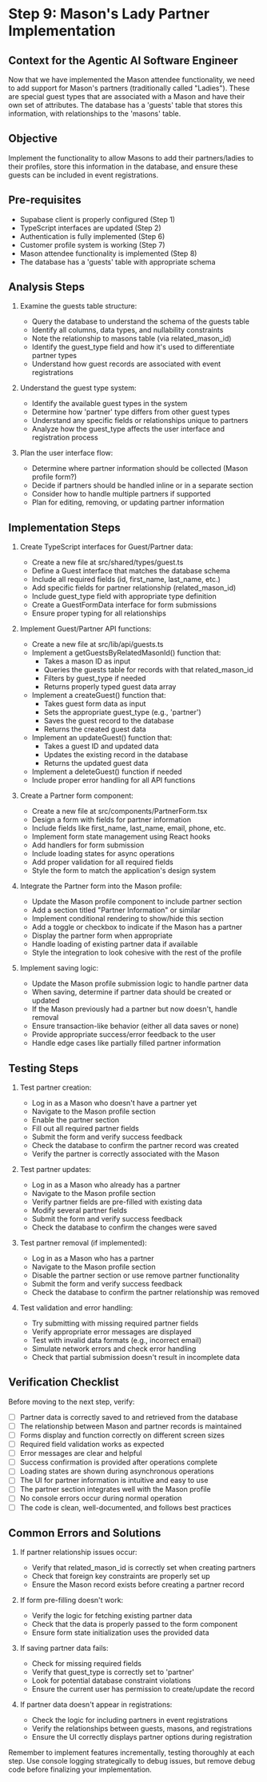 # Step 9: Mason's Lady Partner Implementation

## Context for the Agentic AI Software Engineer
Now that we have implemented the Mason attendee functionality, we need to add support for Mason's partners (traditionally called "Ladies"). These are special guest types that are associated with a Mason and have their own set of attributes. The database has a 'guests' table that stores this information, with relationships to the 'masons' table.

## Objective
Implement the functionality to allow Masons to add their partners/ladies to their profiles, store this information in the database, and ensure these guests can be included in event registrations.

## Pre-requisites
- Supabase client is properly configured (Step 1)
- TypeScript interfaces are updated (Step 2)
- Authentication is fully implemented (Step 6)
- Customer profile system is working (Step 7)
- Mason attendee functionality is implemented (Step 8)
- The database has a 'guests' table with appropriate schema

## Analysis Steps

1. Examine the guests table structure:
   - Query the database to understand the schema of the guests table
   - Identify all columns, data types, and nullability constraints
   - Note the relationship to masons table (via related_mason_id)
   - Identify the guest_type field and how it's used to differentiate partner types
   - Understand how guest records are associated with event registrations

2. Understand the guest type system:
   - Identify the available guest types in the system
   - Determine how 'partner' type differs from other guest types
   - Understand any specific fields or relationships unique to partners
   - Analyze how the guest_type affects the user interface and registration process

3. Plan the user interface flow:
   - Determine where partner information should be collected (Mason profile form?)
   - Decide if partners should be handled inline or in a separate section
   - Consider how to handle multiple partners if supported
   - Plan for editing, removing, or updating partner information

## Implementation Steps

1. Create TypeScript interfaces for Guest/Partner data:
   - Create a new file at src/shared/types/guest.ts
   - Define a Guest interface that matches the database schema
   - Include all required fields (id, first_name, last_name, etc.)
   - Add specific fields for partner relationship (related_mason_id)
   - Include guest_type field with appropriate type definition
   - Create a GuestFormData interface for form submissions
   - Ensure proper typing for all relationships

2. Implement Guest/Partner API functions:
   - Create a new file at src/lib/api/guests.ts
   - Implement a getGuestsByRelatedMasonId() function that:
     - Takes a mason ID as input
     - Queries the guests table for records with that related_mason_id
     - Filters by guest_type if needed
     - Returns properly typed guest data array
   - Implement a createGuest() function that:
     - Takes guest form data as input
     - Sets the appropriate guest_type (e.g., 'partner')
     - Saves the guest record to the database
     - Returns the created guest data
   - Implement an updateGuest() function that:
     - Takes a guest ID and updated data
     - Updates the existing record in the database
     - Returns the updated guest data
   - Implement a deleteGuest() function if needed
   - Include proper error handling for all API functions

3. Create a Partner form component:
   - Create a new file at src/components/PartnerForm.tsx
   - Design a form with fields for partner information
   - Include fields like first_name, last_name, email, phone, etc.
   - Implement form state management using React hooks
   - Add handlers for form submission
   - Include loading states for async operations
   - Add proper validation for all required fields
   - Style the form to match the application's design system

4. Integrate the Partner form into the Mason profile:
   - Update the Mason profile component to include partner section
   - Add a section titled "Partner Information" or similar
   - Implement conditional rendering to show/hide this section
   - Add a toggle or checkbox to indicate if the Mason has a partner
   - Display the partner form when appropriate
   - Handle loading of existing partner data if available
   - Style the integration to look cohesive with the rest of the profile

5. Implement saving logic:
   - Update the Mason profile submission logic to handle partner data
   - When saving, determine if partner data should be created or updated
   - If the Mason previously had a partner but now doesn't, handle removal
   - Ensure transaction-like behavior (either all data saves or none)
   - Provide appropriate success/error feedback to the user
   - Handle edge cases like partially filled partner information

## Testing Steps

1. Test partner creation:
   - Log in as a Mason who doesn't have a partner yet
   - Navigate to the Mason profile section
   - Enable the partner section
   - Fill out all required partner fields
   - Submit the form and verify success feedback
   - Check the database to confirm the partner record was created
   - Verify the partner is correctly associated with the Mason

2. Test partner updates:
   - Log in as a Mason who already has a partner
   - Navigate to the Mason profile section
   - Verify partner fields are pre-filled with existing data
   - Modify several partner fields
   - Submit the form and verify success feedback
   - Check the database to confirm the changes were saved

3. Test partner removal (if implemented):
   - Log in as a Mason who has a partner
   - Navigate to the Mason profile section
   - Disable the partner section or use remove partner functionality
   - Submit the form and verify success feedback
   - Check the database to confirm the partner relationship was removed

4. Test validation and error handling:
   - Try submitting with missing required partner fields
   - Verify appropriate error messages are displayed
   - Test with invalid data formats (e.g., incorrect email)
   - Simulate network errors and check error handling
   - Check that partial submission doesn't result in incomplete data

## Verification Checklist

Before moving to the next step, verify:

- [ ] Partner data is correctly saved to and retrieved from the database
- [ ] The relationship between Mason and partner records is maintained
- [ ] Forms display and function correctly on different screen sizes
- [ ] Required field validation works as expected
- [ ] Error messages are clear and helpful
- [ ] Success confirmation is provided after operations complete
- [ ] Loading states are shown during asynchronous operations
- [ ] The UI for partner information is intuitive and easy to use
- [ ] The partner section integrates well with the Mason profile
- [ ] No console errors occur during normal operation
- [ ] The code is clean, well-documented, and follows best practices

## Common Errors and Solutions

1. If partner relationship issues occur:
   - Verify that related_mason_id is correctly set when creating partners
   - Check that foreign key constraints are properly set up
   - Ensure the Mason record exists before creating a partner record

2. If form pre-filling doesn't work:
   - Verify the logic for fetching existing partner data
   - Check that the data is properly passed to the form component
   - Ensure form state initialization uses the provided data

3. If saving partner data fails:
   - Check for missing required fields
   - Verify that guest_type is correctly set to 'partner'
   - Look for potential database constraint violations
   - Ensure the current user has permission to create/update the record

4. If partner data doesn't appear in registrations:
   - Check the logic for including partners in event registrations
   - Verify the relationships between guests, masons, and registrations
   - Ensure the UI correctly displays partner options during registration

Remember to implement features incrementally, testing thoroughly at each step. Use console logging strategically to debug issues, but remove debug code before finalizing your implementation.
